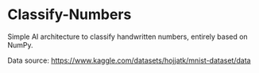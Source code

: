 # Classify-Numbers 

Simple AI architecture to classify handwritten numbers, entirely based on NumPy.

Data source: https://www.kaggle.com/datasets/hojjatk/mnist-dataset/data
